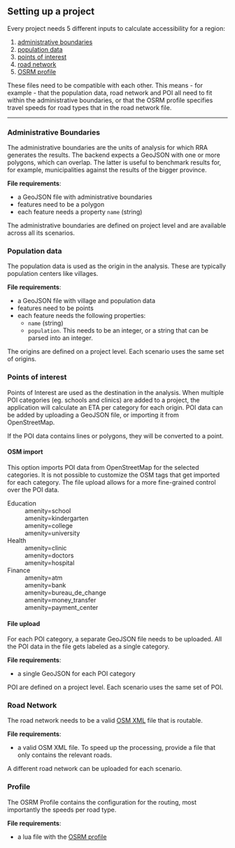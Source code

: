 ## Setting up a project
Every project needs 5 different inputs to calculate accessibility for a region:

1. [administrative boundaries](#/en/help#administrative-boundaries)
2. [population data](#/en/help#population-data)
3. [points of interest](#/en/help#points-of-interest)
4. [road network](#/en/help#road-network)
5. [OSRM profile](#/en/help#profile)

These files need to be compatible with each other. This means - for example - that the population data, road network and POI all need to fit within the administrative boundaries, or that the OSRM profile specifies travel speeds for road types that in the road network file.

----

### Administrative Boundaries
The administrative boundaries are the units of analysis for which RRA generates the results. The backend expects a GeoJSON with one or more polygons, which can overlap. The latter is useful to benchmark results for, for example, municipalities against the results of the bigger province.

__File requirements__:

  - a GeoJSON file with administrative boundaries
  - features need to be a polygon
  - each feature needs a property `name` (string)

The administrative boundaries are defined on project level and are available across all its scenarios.

### Population data
The population data is used as the origin in the analysis. These are typically population centers like villages.

__File requirements__:

  - a GeoJSON file with village and population data
  - features need to be points
  - each feature needs the following properties:
    - `name` (string)
    - `population`. This needs to be an integer, or a string that can be parsed into an integer.

The origins are defined on a project level. Each scenario uses the same set of origins.

### Points of interest
Points of Interest are used as the destination in the analysis. When multiple POI categories (eg. schools and clinics) are added to a project, the application will calculate an ETA per category for each origin. POI data can be added by uploading a GeoJSON file, or importing it from OpenStreetMap.

If the POI data contains lines or polygons, they will be converted to a point.

#### OSM import
This option imports POI data from OpenStreetMap for the selected categories. It is not possible to customize the OSM tags that get imported for each category. The file upload allows for a more fine-grained control over the POI data.

<dl class="dl-horizontal">
  <dt>Education</dt>
    <dd>amenity=school</dd>
    <dd>amenity=kindergarten</dd>
    <dd>amenity=college</dd>
    <dd>amenity=university</dd>
  <dt>Health</dt>
    <dd>amenity=clinic</dd>
    <dd>amenity=doctors</dd>
    <dd>amenity=hospital</dd>
  <dt>Finance</dt>
    <dd>amenity=atm</dd>
    <dd>amenity=bank</dd>
    <dd>amenity=bureau_de_change</dd>
    <dd>amenity=money_transfer</dd>
    <dd>amenity=payment_center</dd>
</dl>

#### File upload
For each POI category, a separate GeoJSON file needs to be uploaded. All the POI data in the file gets labeled as a single category.

__File requirements__:

  - a single GeoJSON for each POI category

POI are defined on a project level. Each scenario uses the same set of POI.

### Road Network
The road network needs to be a valid [OSM XML](http://wiki.openstreetmap.org/wiki/OSM_XML) file that is routable.

__File requirements__:

  - a valid OSM XML file. To speed up the processing, provide a file that only contains the relevant roads.

A different road network can be uploaded for each scenario.

### Profile
The OSRM Profile contains the configuration for the routing, most importantly the speeds per road type.

__File requirements__:

  - a lua file with the [OSRM profile](https://github.com/Project-OSRM/osrm-backend/wiki/Profiles)
